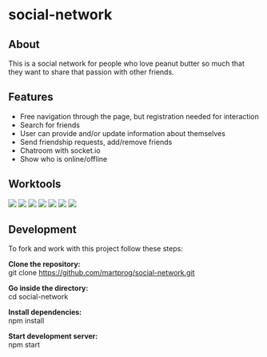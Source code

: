# social-network

## About
This is a social network for people who love peanut butter so much that they want to share that passion with other friends.

## Features
- Free navigation through the page, but registration needed for interaction
- Search for friends
- User can provide and/or update information about themselves
- Send friendship requests, add/remove friends
- Chatroom with socket.io
- Show who is online/offline


## Worktools

<span><img src="https://img.shields.io/badge/React.js-black?style=flat-square&logo=react"></span>
<span><img src="https://img.shields.io/badge/Express-lightgrey?style=flat-square&logo=express"></span>
<span><img src="https://img.shields.io/badge/Node.js-green?style=flat-square&logo=nodedotjs"></span>
<span><img src="https://img.shields.io/badge/JavaScript-yellow?style=flat-square&logo=javascript&logoColor=white"></span>
<span><img src="https://img.shields.io/badge/-socket.io-black?style=flat-square&logo=socketdotio"></span>
<span><img src="https://img.shields.io/badge/PostgreSQL-9cf?style=flat-square&logo=postgresql"></span>
<span><img src="https://img.shields.io/badge/S3-important?style=flat-square&logo=amazons3&logoColor=white"></span>

## Development

To fork and work with this project follow these steps:
 
**Clone the repository:**
<br>git clone https://github.com/martprog/social-network.git

**Go inside the directory:**
<br>cd social-network

**Install dependencies:**
<br>npm install

**Start development server:**
<br>npm start

